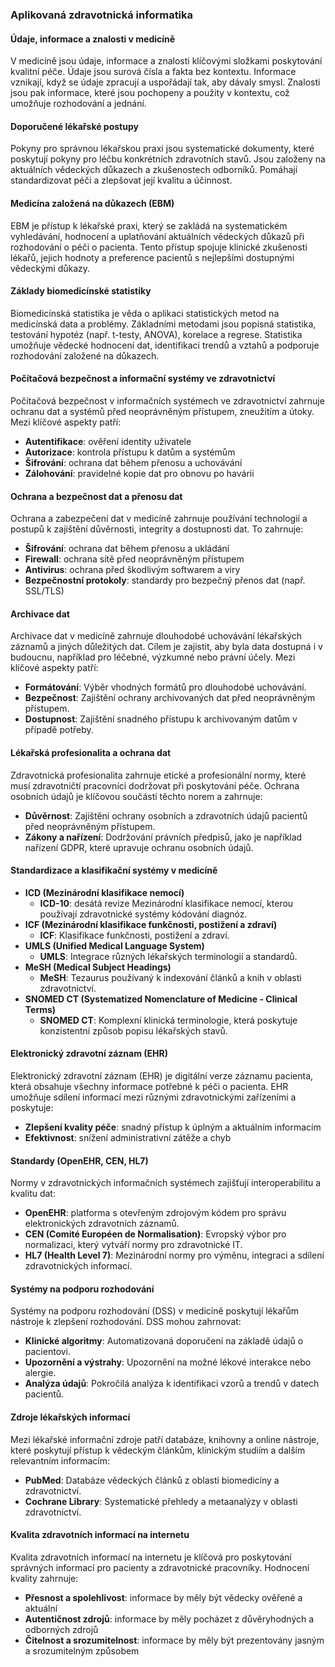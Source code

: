 ### Aplikovaná zdravotnická informatika

#### Údaje, informace a znalosti v medicíně
V medicíně jsou údaje, informace a znalosti klíčovými složkami poskytování kvalitní péče. Údaje jsou surová čísla a fakta bez kontextu. Informace vznikají, když se údaje zpracují a uspořádají tak, aby dávaly smysl. Znalosti jsou pak informace, které jsou pochopeny a použity v kontextu, což umožňuje rozhodování a jednání.

#### Doporučené lékařské postupy
Pokyny pro správnou lékařskou praxi jsou systematické dokumenty, které poskytují pokyny pro léčbu konkrétních zdravotních stavů. Jsou založeny na aktuálních vědeckých důkazech a zkušenostech odborníků. Pomáhají standardizovat péči a zlepšovat její kvalitu a účinnost.

#### Medicína založená na důkazech (EBM)
EBM je přístup k lékařské praxi, který se zakládá na systematickém vyhledávání, hodnocení a uplatňování aktuálních vědeckých důkazů při rozhodování o péči o pacienta. Tento přístup spojuje klinické zkušenosti lékařů, jejich hodnoty a preference pacientů s nejlepšími dostupnými vědeckými důkazy.

#### Základy biomedicínské statistiky
Biomedicínská statistika je věda o aplikaci statistických metod na medicínská data a problémy. Základními metodami jsou popisná statistika, testování hypotéz (např. t-testy, ANOVA), korelace a regrese. Statistika umožňuje vědecké hodnocení dat, identifikaci trendů a vztahů a podporuje rozhodování založené na důkazech.

#### Počítačová bezpečnost a informační systémy ve zdravotnictví
Počítačová bezpečnost v informačních systémech ve zdravotnictví zahrnuje ochranu dat a systémů před neoprávněným přístupem, zneužitím a útoky. Mezi klíčové aspekty patří:
- **Autentifikace**: ověření identity uživatele
- **Autorizace**: kontrola přístupu k datům a systémům
- **Šifrování**: ochrana dat během přenosu a uchovávání
- **Zálohování**: pravidelné kopie dat pro obnovu po havárii

#### Ochrana a bezpečnost dat a přenosu dat
Ochrana a zabezpečení dat v medicíně zahrnuje používání technologií a postupů k zajištění důvěrnosti, integrity a dostupnosti dat. To zahrnuje:
- **Šifrování**: ochrana dat během přenosu a ukládání
- **Firewall**: ochrana sítě před neoprávněným přístupem
- **Antivirus**: ochrana před škodlivým softwarem a viry
- **Bezpečnostní protokoly**: standardy pro bezpečný přenos dat (např. SSL/TLS)

#### Archivace dat
Archivace dat v medicíně zahrnuje dlouhodobé uchovávání lékařských záznamů a jiných důležitých dat. Cílem je zajistit, aby byla data dostupná i v budoucnu, například pro léčebné, výzkumné nebo právní účely. Mezi klíčové aspekty patří:
- **Formátování**: Výběr vhodných formátů pro dlouhodobé uchovávání.
- **Bezpečnost**: Zajištění ochrany archivovaných dat před neoprávněným přístupem.
- **Dostupnost**: Zajištění snadného přístupu k archivovaným datům v případě potřeby.

#### Lékařská profesionalita a ochrana dat
Zdravotnická profesionalita zahrnuje etické a profesionální normy, které musí zdravotničtí pracovníci dodržovat při poskytování péče. Ochrana osobních údajů je klíčovou součástí těchto norem a zahrnuje:
- **Důvěrnost**: Zajištění ochrany osobních a zdravotních údajů pacientů před neoprávněným přístupem.
- **Zákony a nařízení**: Dodržování právních předpisů, jako je například nařízení GDPR, které upravuje ochranu osobních údajů.

#### Standardizace a klasifikační systémy v medicíně
- **ICD (Mezinárodní klasifikace nemocí)**
  - **ICD-10**: desátá revize Mezinárodní klasifikace nemocí, kterou používají zdravotnické systémy kódování diagnóz.
- **ICF (Mezinárodní klasifikace funkčnosti, postižení a zdraví)**
  - **ICF**: Klasifikace funkčnosti, postižení a zdraví.
- **UMLS (Unified Medical Language System)**
  - **UMLS**: Integrace různých lékařských terminologií a standardů.
- **MeSH (Medical Subject Headings)**
  - **MeSH**: Tezaurus používaný k indexování článků a knih v oblasti zdravotnictví.
- **SNOMED CT (Systematized Nomenclature of Medicine - Clinical Terms)**
  - **SNOMED CT**: Komplexní klinická terminologie, která poskytuje konzistentní způsob popisu lékařských stavů.

#### Elektronický zdravotní záznam (EHR)
Elektronický zdravotní záznam (EHR) je digitální verze záznamu pacienta, která obsahuje všechny informace potřebné k péči o pacienta. EHR umožňuje sdílení informací mezi různými zdravotnickými zařízeními a poskytuje:
- **Zlepšení kvality péče**: snadný přístup k úplným a aktuálním informacím
- **Efektivnost**: snížení administrativní zátěže a chyb

#### Standardy (OpenEHR, CEN, HL7)
Normy v zdravotnických informačních systémech zajišťují interoperabilitu a kvalitu dat:
- **OpenEHR**: platforma s otevřeným zdrojovým kódem pro správu elektronických zdravotních záznamů.
- **CEN (Comité Européen de Normalisation)**: Evropský výbor pro normalizaci, který vytváří normy pro zdravotnické IT.
- **HL7 (Health Level 7)**: Mezinárodní normy pro výměnu, integraci a sdílení zdravotnických informací.

#### Systémy na podporu rozhodování
Systémy na podporu rozhodování (DSS) v medicíně poskytují lékařům nástroje k zlepšení rozhodování. DSS mohou zahrnovat:
- **Klinické algoritmy**: Automatizovaná doporučení na základě údajů o pacientovi.
- **Upozornění a výstrahy**: Upozornění na možné lékové interakce nebo alergie.
- **Analýza údajů**: Pokročilá analýza k identifikaci vzorů a trendů v datech pacientů.

#### Zdroje lékařských informací
Mezi lékařské informační zdroje patří databáze, knihovny a online nástroje, které poskytují přístup k vědeckým článkům, klinickým studiím a dalším relevantním informacím:
- **PubMed**: Databáze vědeckých článků z oblasti biomedicíny a zdravotnictví.
- **Cochrane Library**: Systematické přehledy a metaanalýzy v oblasti zdravotnictví.

#### Kvalita zdravotních informací na internetu
Kvalita zdravotních informací na internetu je klíčová pro poskytování správných informací pro pacienty a zdravotnické pracovníky. Hodnocení kvality zahrnuje:
- **Přesnost a spolehlivost**: informace by měly být vědecky ověřené a aktuální
- **Autentičnost zdrojů**: informace by měly pocházet z důvěryhodných a odborných zdrojů
- **Čitelnost a srozumitelnost**: informace by měly být prezentovány jasným a srozumitelným způsobem